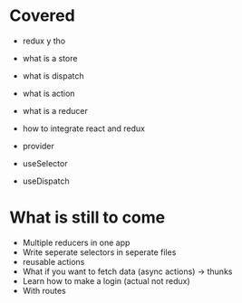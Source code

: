 # Covered

- redux y tho
- what is a store
- what is dispatch
- what is action
- what is a reducer

- how to integrate react and redux
- provider
- useSelector
- useDispatch

# What is still to come

- Multiple reducers in one app
- Write seperate selectors in seperate files
- reusable actions
- What if you want to fetch data (async actions) -> thunks
- Learn how to make a login (actual not redux)
- With routes
